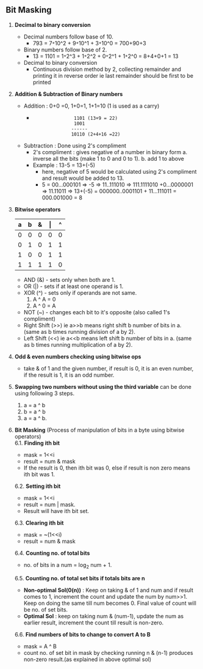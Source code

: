 Bit Masking
-----------------
1. **Decimal to binary conversion**
    * Decimal numbers follow base of 10.
      - 793 = 7`*`10^2 + 9`*`10^1 + 3`*`10^0 = 700+90+3
    * Binary numbers follow base of 2.
      - 13 = 1101 = 1`*`2^3 + 1`*`2^2 + 0`*`2^1 + 1`*`2^0 = 8+4+0+1 = 13
    * Decimal to binary conversion
      - Continuous division method by 2, collecting remainder and printing it in reverse order ie last remainder should be first to be printed
2. **Addition & Subtraction of Binary numbers**
    * Addition : 0+0 =0, 1+0=1, 1+1=10 (1 is used as a carry)
      -                    1101 (13+9 = 22)
                           1001
                          ------
                          10110 (2+4+16 =22)
    * Subtraction : Done using 2's compliment
      - 2's compliment : gives negative of a number in binary form
        a. inverse all the bits (make 1 to 0 and 0 to 1).
        b. add 1 to above
      - Example : 13-5 = 13+(-5)
        - here, negative of 5 would be calculated using 2's compliment and result would be added to 13.
        - 5 = 00...000101 => -5 => 11..111010 => 111.1111010 +0...0000001 => 11.11011
          => 13+(-5) = 000000..0001101 + 11...111011 = 000.001000 = 8
3. **Bitwise operators**

      | a 	| b 	| & 	| \| 	| ^ 	|
      |---	|---	|---	|----	|---	|
      | 0 	| 0 	| 0 	| 0  	| 0 	|
      | 0 	| 1 	| 0 	| 1  	| 1 	|
      | 1 	| 0 	| 0 	| 1  	| 1 	|
      | 1 	| 1 	| 1 	| 1  	| 0 	|
      
    * AND (&) - sets only when both are 1.
    * OR (|) - sets if at least one operand is 1.
    * XOR (^) - sets only if operands are not same.
      1. A ^ A = 0
      2. A ^ 0 = A 
    * NOT (~) - changes each bit to it's opposite (also called 1's compliment)
    * Right Shift (>>) ie a>>b means right shift b number of bits in a. (same as b times running division of a by 2).
    * Left Shift (<<) ie a<<b means left shift b number of bits in a. (same as b times running multiplication of a by 2).
4. **Odd & even numbers checking using bitwise ops**
    * take & of 1 and the given number, if result is 0, it is an even number, if the result is 1, it is an odd number.
5. **Swapping two numbers without using the third variable** can be done using following 3 steps.
    1. a = a ^ b
    2. b = a ^ b
    3. a = a ^ b.
6. **Bit Masking** (Process of manipulation of bits in a byte using bitwise operators)   
    6.1. **Finding ith bit**
      - mask = 1<<i 
      - result  = num & mask 
      - If the result is 0, then ith bit was 0, else if result is non zero means ith bit was 1.
             
    6.2. **Setting ith bit**
      - mask = 1<<i 
      - result = num | mask. 
      - Result will have ith bit set. 
            
    6.3. **Clearing ith bit**
      -  mask = ~(1<<i)
      -  result = num & mask 
        
    6.4. **Counting no. of total bits**
      - no. of bits in a num = log<sub>2</sub> num + 1. 
      
    6.5. **Counting no. of total set bits if totals bits are n**
      - **Non-optimal Sol(0(n))** : Keep on taking & of 1 and num and if result comes to 1, increment the count and update the num by num>>1. Keep on doing the same till num becomes 0. 
             Final value of count will be no. of set bits.  
      - **Optimal Sol** : keep on taking num & (num-1), update the num as earlier result, increment the count till result is non-zero. 
           
    6.6. **Find numbers of bits to change to convert A to B**
      - mask = A ^ B 
      - count no. of set bit in mask by checking running n & (n-1) produces non-zero result.(as explained in above optimal sol) 